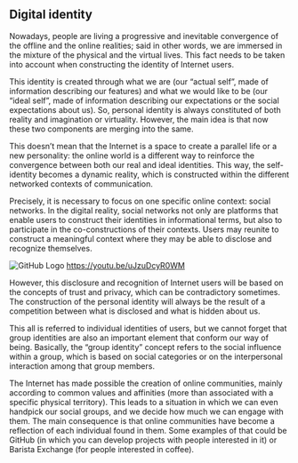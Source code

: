 ## Digital identity

Nowadays, people are living a progressive and inevitable convergence of the offline and the online realities; said in other words, we are immersed in the mixture of the physical and the virtual lives. This fact needs to be taken into account when constructing the identity of Internet users.

This identity is created through what we are (our “actual self”, made of information describing our features) and what we would like to be (our “ideal self”, made of information describing our expectations or the social expectations about us). So, personal identity is always constituted of both reality and imagination or virtuality. However, the main idea is that now these two components are merging into the same.

This doesn’t mean that the Internet is a space to create a parallel life or a new personality: the online world is a different way to reinforce the convergence between both our real and ideal identities. This way, the self-identity becomes a dynamic reality, which is constructed within the different networked contexts of communication.

Precisely, it is necessary to focus on one specific online context: social networks. In the digital reality, social networks not only are platforms that enable users to construct their identities in informational terms, but also to participate in the co-constructions of their contexts. Users may reunite to construct a meaningful context where they may be able to disclose and recognize themselves.

![GitHub Logo](https://fintech4us.files.wordpress.com/2016/12/unboundid-digital-identity.png?w=723) https://youtu.be/uJzuDcyR0WM

However, this disclosure and recognition of Internet users will be based on the concepts of trust and privacy, which can be contradictory sometimes. The construction of the personal identity will always be the result of a competition between what is disclosed and what is hidden about us.

This all is referred to individual identities of users, but we cannot forget that group identities are also an important element that conform our way of being. Basically, the “group identity” concept refers to the social influence within a group, which is based on social categories or on the interpersonal interaction among that group members.

The Internet has made possible the creation of online communities, mainly according to common values and affinities (more than associated with a specific physical territory). This leads to a situation in which we can even handpick our social groups, and we decide how much we can engage with them. The main consequence is that online communities have become a reflection of each individual found in them. Some examples of that could be GitHub (in which you can develop projects with people interested in it) or Barista Exchange (for people interested in coffee).